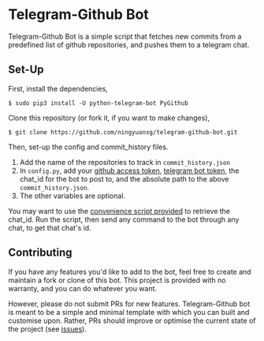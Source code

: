 # Telegram-Github Bot
Telegram-Github Bot is a simple script that fetches new commits from a predefined list of github repositories, and pushes them to a telegram chat.

## Set-Up
First, install the dependencies,
```
$ sudo pip3 install -U python-telegram-bot PyGithub
```

Clone this repository (or fork it, if you want to make changes),
```
$ git clone https://github.com/ningyuansg/telegram-github-bot.git
```

Then, set-up the config and commit_history files.
1. Add the name of the repositories to track in `commit_history.json`
2. In `config.py`, add your [github access token](https://help.github.com/articles/creating-a-personal-access-token-for-the-command-line/), [telegram bot token](https://core.telegram.org/bots#generating-an-authorization-token), the chat_id for the bot to post to, and the absolute path to the above `commit_history.json`.
3. The other variables are optional.

You may want to use the [convenience script provided](get_chat_id.py) to retrieve the chat_id. Run the script, then send any command to the bot through any chat, to get that chat's id.

## Contributing
If you have any features you'd like to add to the bot, feel free to create and maintain a fork or clone of this bot. This project is provided with no warranty, and you can do whatever you want.

However, please do not submit PRs for new features. Telegram-Github bot is meant to be a simple and minimal template with which you can built and customise upon. Rather, PRs should improve or optimise the current state of the project (see [issues](https://github.com/ningyuansg/telegram-github-bot/issues)).

